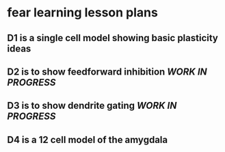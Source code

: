 # fear learning lesson plans

## D1 is a single cell model showing basic plasticity ideas

## D2 is to show feedforward inhibition *WORK IN PROGRESS*

## D3 is to show dendrite gating *WORK IN PROGRESS*

## D4 is a 12 cell model of the amygdala
